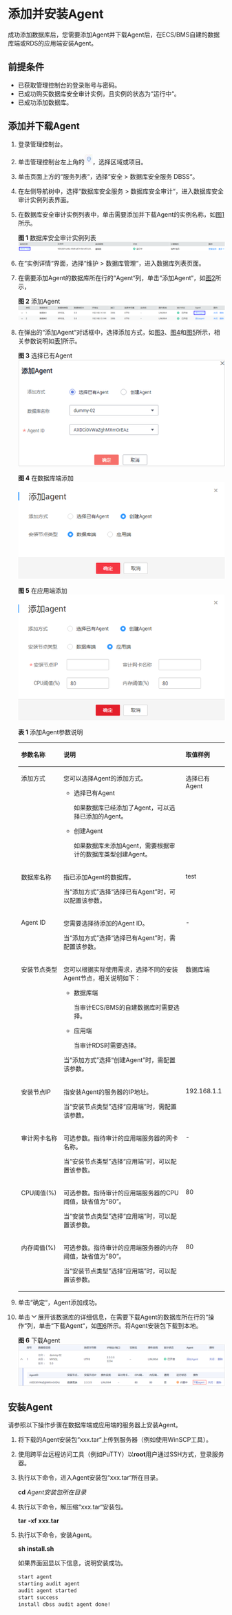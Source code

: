 # 添加并安装Agent<a name="ZH-CN_TOPIC_0144723368"></a>

成功添加数据库后，您需要添加Agent并下载Agent后，在ECS/BMS自建的数据库端或RDS的应用端安装Agent。

## 前提条件<a name="section070891116319"></a>

-   已获取管理控制台的登录账号与密码。
-   已成功购买数据库安全审计实例，且实例的状态为“运行中“。
-   已成功添加数据库。

## 添加并下载Agent<a name="section1568164924617"></a>

1.  登录管理控制台。
2.  单击管理控制台左上角的![](figures/项目.png)，选择区域或项目。
3.  单击页面上方的“服务列表“，选择“安全  \>  数据库安全服务 DBSS“。
4.  在左侧导航树中，选择“数据库安全服务  \>  数据库安全审计“，进入数据库安全审计实例列表界面。
5.  在数据库安全审计实例列表中，单击需要添加并下载Agent的实例名称，如[图1](#fig99553501795)所示。

    **图 1**  数据库安全审计实例列表<a name="fig99553501795"></a>  
    ![](figures/数据库安全审计实例列表.png "数据库安全审计实例列表")

6.  在“实例详情“界面，选择“维护  \>  数据库管理“，进入数据库列表页面。
7.  在需要添加Agent的数据库所在行的“Agent“列，单击“添加Agent“，如[图2](#fig2627303556)所示，

    **图 2**  添加Agent<a name="fig2627303556"></a>  
    ![](figures/添加Agent.png "添加Agent")

8.  在弹出的“添加Agent“对话框中，选择添加方式，如[图3](#fig115454156482)、[图4](#fig1629249134810)和[图5](#fig20103162534910)所示，相关参数说明如[表1](#table4295843716304)所示。

    **图 3**  选择已有Agent<a name="fig115454156482"></a>  
    ![](figures/选择已有Agent.png "选择已有Agent")

    **图 4**  在数据库端添加<a name="fig1629249134810"></a>  
    ![](figures/在数据库端添加.png "在数据库端添加")

    **图 5**  在应用端添加<a name="fig20103162534910"></a>  
    ![](figures/在应用端添加.png "在应用端添加")

    **表 1**  添加Agent参数说明

    <a name="table4295843716304"></a>
    <table><thead align="left"><tr id="row4338993216304"><th class="cellrowborder" valign="top" width="21%" id="mcps1.2.4.1.1"><p id="p2492361616304"><a name="p2492361616304"></a><a name="p2492361616304"></a>参数名称</p>
    </th>
    <th class="cellrowborder" valign="top" width="61%" id="mcps1.2.4.1.2"><p id="p554697916304"><a name="p554697916304"></a><a name="p554697916304"></a>说明</p>
    </th>
    <th class="cellrowborder" valign="top" width="18%" id="mcps1.2.4.1.3"><p id="p4665219216304"><a name="p4665219216304"></a><a name="p4665219216304"></a>取值样例</p>
    </th>
    </tr>
    </thead>
    <tbody><tr id="row3896937416304"><td class="cellrowborder" valign="top" width="21%" headers="mcps1.2.4.1.1 "><p id="p240275716304"><a name="p240275716304"></a><a name="p240275716304"></a>添加方式</p>
    </td>
    <td class="cellrowborder" valign="top" width="61%" headers="mcps1.2.4.1.2 "><p id="p6040559116304"><a name="p6040559116304"></a><a name="p6040559116304"></a>您可以选择Agent的添加方式。</p>
    <a name="ul17676442173018"></a><a name="ul17676442173018"></a><ul id="ul17676442173018"><li>选择已有Agent<p id="p1467616426301"><a name="p1467616426301"></a><a name="p1467616426301"></a>如果数据库已经添加了Agent，可以选择已添加的Agent。</p>
    </li><li>创建Agent<p id="p13676154214304"><a name="p13676154214304"></a><a name="p13676154214304"></a>如果数据库未添加Agent，需要根据审计的数据库类型创建Agent。</p>
    </li></ul>
    </td>
    <td class="cellrowborder" valign="top" width="18%" headers="mcps1.2.4.1.3 "><p id="p5366207016304"><a name="p5366207016304"></a><a name="p5366207016304"></a>选择已有Agent</p>
    </td>
    </tr>
    <tr id="row1332204111319"><td class="cellrowborder" valign="top" width="21%" headers="mcps1.2.4.1.1 "><p id="p33321041237"><a name="p33321041237"></a><a name="p33321041237"></a>数据库名称</p>
    </td>
    <td class="cellrowborder" valign="top" width="61%" headers="mcps1.2.4.1.2 "><p id="p17742172011497"><a name="p17742172011497"></a><a name="p17742172011497"></a>指已添加Agent的数据库。</p>
    <p id="p153321841736"><a name="p153321841736"></a><a name="p153321841736"></a>当<span class="parmname" id="parmname11131184135718"><a name="parmname11131184135718"></a><a name="parmname11131184135718"></a>“添加方式”</span>选择<span class="parmvalue" id="parmvalue92373583618"><a name="parmvalue92373583618"></a><a name="parmvalue92373583618"></a>“选择已有Agent”</span>时，可以配置该参数。</p>
    </td>
    <td class="cellrowborder" valign="top" width="18%" headers="mcps1.2.4.1.3 "><p id="p2332154118311"><a name="p2332154118311"></a><a name="p2332154118311"></a>test</p>
    </td>
    </tr>
    <tr id="row0860165713317"><td class="cellrowborder" valign="top" width="21%" headers="mcps1.2.4.1.1 "><p id="p12331342414"><a name="p12331342414"></a><a name="p12331342414"></a>Agent ID</p>
    </td>
    <td class="cellrowborder" valign="top" width="61%" headers="mcps1.2.4.1.2 "><p id="p17731122884920"><a name="p17731122884920"></a><a name="p17731122884920"></a>您需要选择待添加的Agent ID。</p>
    <p id="p1566742313316"><a name="p1566742313316"></a><a name="p1566742313316"></a>当<span class="parmname" id="parmname1481855573116"><a name="parmname1481855573116"></a><a name="parmname1481855573116"></a>“添加方式”</span>选择<span class="parmvalue" id="parmvalue17672194013368"><a name="parmvalue17672194013368"></a><a name="parmvalue17672194013368"></a>“选择已有Agent”</span>时，需配置该参数。</p>
    </td>
    <td class="cellrowborder" valign="top" width="18%" headers="mcps1.2.4.1.3 "><p id="p198613573313"><a name="p198613573313"></a><a name="p198613573313"></a>-</p>
    </td>
    </tr>
    <tr id="row1319658616304"><td class="cellrowborder" valign="top" width="21%" headers="mcps1.2.4.1.1 "><p id="p6229055916304"><a name="p6229055916304"></a><a name="p6229055916304"></a>安装节点类型</p>
    </td>
    <td class="cellrowborder" valign="top" width="61%" headers="mcps1.2.4.1.2 "><p id="p289156173520"><a name="p289156173520"></a><a name="p289156173520"></a>您可以根据实际使用需求，选择不同的安装Agent节点，相关说明如下：</p>
    <a name="ul335412592216"></a><a name="ul335412592216"></a><ul id="ul335412592216"><li>数据库端<p id="p1535417591923"><a name="p1535417591923"></a><a name="p1535417591923"></a>当审计ECS/BMS的自建数据库时需要选择。</p>
    </li><li>应用端<p id="p193542591029"><a name="p193542591029"></a><a name="p193542591029"></a>当审计RDS时需要选择。</p>
    </li></ul>
    <p id="p38895683511"><a name="p38895683511"></a><a name="p38895683511"></a>当<span class="parmname" id="parmname198885618353"><a name="parmname198885618353"></a><a name="parmname198885618353"></a>“添加方式”</span>选择<span class="parmvalue" id="parmvalue68391746103618"><a name="parmvalue68391746103618"></a><a name="parmvalue68391746103618"></a>“创建Agent”</span>时，需配置该参数。</p>
    </td>
    <td class="cellrowborder" valign="top" width="18%" headers="mcps1.2.4.1.3 "><p id="p18243907443"><a name="p18243907443"></a><a name="p18243907443"></a>数据库端</p>
    </td>
    </tr>
    <tr id="row16837105815489"><td class="cellrowborder" valign="top" width="21%" headers="mcps1.2.4.1.1 "><p id="p11838165817485"><a name="p11838165817485"></a><a name="p11838165817485"></a>安装节点IP</p>
    </td>
    <td class="cellrowborder" valign="top" width="61%" headers="mcps1.2.4.1.2 "><p id="p17836615185010"><a name="p17836615185010"></a><a name="p17836615185010"></a>指安装Agent的服务器的IP地址。</p>
    <p id="p136186320397"><a name="p136186320397"></a><a name="p136186320397"></a>当<span class="parmname" id="parmname151421055392"><a name="parmname151421055392"></a><a name="parmname151421055392"></a>“安装节点类型”</span>选择<span class="parmvalue" id="parmvalue3142551399"><a name="parmvalue3142551399"></a><a name="parmvalue3142551399"></a>“应用端”</span>时，需配置该参数。</p>
    <p id="p18679358181416"><a name="p18679358181416"></a><a name="p18679358181416"></a></p>
    </td>
    <td class="cellrowborder" valign="top" width="18%" headers="mcps1.2.4.1.3 "><p id="p12838105816489"><a name="p12838105816489"></a><a name="p12838105816489"></a>192.168.1.1</p>
    </td>
    </tr>
    <tr id="row879719219418"><td class="cellrowborder" valign="top" width="21%" headers="mcps1.2.4.1.1 "><p id="p16797162110411"><a name="p16797162110411"></a><a name="p16797162110411"></a>审计网卡名称</p>
    </td>
    <td class="cellrowborder" valign="top" width="61%" headers="mcps1.2.4.1.2 "><p id="p8797142114417"><a name="p8797142114417"></a><a name="p8797142114417"></a>可选参数。指待审计的应用端服务器的网卡名称。</p>
    <p id="p1355854264416"><a name="p1355854264416"></a><a name="p1355854264416"></a>当<span class="parmname" id="parmname175586424449"><a name="parmname175586424449"></a><a name="parmname175586424449"></a>“安装节点类型”</span>选择<span class="parmvalue" id="parmvalue135582422443"><a name="parmvalue135582422443"></a><a name="parmvalue135582422443"></a>“应用端”</span>时，可以配置该参数。</p>
    </td>
    <td class="cellrowborder" valign="top" width="18%" headers="mcps1.2.4.1.3 "><p id="p6797421548"><a name="p6797421548"></a><a name="p6797421548"></a>-</p>
    </td>
    </tr>
    <tr id="row2550998316304"><td class="cellrowborder" valign="top" width="21%" headers="mcps1.2.4.1.1 "><p id="p5304271416304"><a name="p5304271416304"></a><a name="p5304271416304"></a>CPU阈值(%)</p>
    </td>
    <td class="cellrowborder" valign="top" width="61%" headers="mcps1.2.4.1.2 "><p id="p18798159172320"><a name="p18798159172320"></a><a name="p18798159172320"></a>可选参数。指待审计的应用端服务器的CPU阈值，缺省值为<span class="parmvalue" id="parmvalue187881122184714"><a name="parmvalue187881122184714"></a><a name="parmvalue187881122184714"></a>“80”</span>。</p>
    <p id="p1711195612448"><a name="p1711195612448"></a><a name="p1711195612448"></a>当<span class="parmname" id="parmname5506195616448"><a name="parmname5506195616448"></a><a name="parmname5506195616448"></a>“安装节点类型”</span>选择<span class="parmvalue" id="parmvalue3506556134411"><a name="parmvalue3506556134411"></a><a name="parmvalue3506556134411"></a>“应用端”</span>时，可以配置该参数。</p>
    </td>
    <td class="cellrowborder" valign="top" width="18%" headers="mcps1.2.4.1.3 "><p id="p64106164142025"><a name="p64106164142025"></a><a name="p64106164142025"></a>80</p>
    </td>
    </tr>
    <tr id="row2795329327"><td class="cellrowborder" valign="top" width="21%" headers="mcps1.2.4.1.1 "><p id="p7202114183810"><a name="p7202114183810"></a><a name="p7202114183810"></a>内存阈值(%)</p>
    </td>
    <td class="cellrowborder" valign="top" width="61%" headers="mcps1.2.4.1.2 "><p id="p9974758172412"><a name="p9974758172412"></a><a name="p9974758172412"></a>可选参数。指待审计的应用端服务器的内存阈值，缺省值为<span class="parmvalue" id="parmvalue1842142834719"><a name="parmvalue1842142834719"></a><a name="parmvalue1842142834719"></a>“80”</span>。</p>
    <p id="p441719913458"><a name="p441719913458"></a><a name="p441719913458"></a>当<span class="parmname" id="parmname5190310164511"><a name="parmname5190310164511"></a><a name="parmname5190310164511"></a>“安装节点类型”</span>选择<span class="parmvalue" id="parmvalue141901010124511"><a name="parmvalue141901010124511"></a><a name="parmvalue141901010124511"></a>“应用端”</span>时，可以配置该参数。</p>
    </td>
    <td class="cellrowborder" valign="top" width="18%" headers="mcps1.2.4.1.3 "><p id="p13797152919215"><a name="p13797152919215"></a><a name="p13797152919215"></a>80</p>
    </td>
    </tr>
    </tbody>
    </table>

9.  单击“确定“，Agent添加成功。
10. 单击![](figures/下载详情.png)展开该数据库的详细信息，在需要下载Agent的数据库所在行的“操作“列，单击“下载Agent“，如[图6](#fig1470611221310)所示。将Agent安装包下载到本地。

    **图 6**  下载Agent<a name="fig1470611221310"></a>  
    ![](figures/下载Agent.png "下载Agent")


## 安装Agent<a name="section16540958125719"></a>

请参照以下操作步骤在数据库端或应用端的服务器上安装Agent。

1.  将下载的Agent安装包“xxx.tar“上传到服务器（例如使用WinSCP工具）。
2.  使用跨平台远程访问工具（例如PuTTY）以**root**用户通过SSH方式，登录服务器。
3.  执行以下命令，进入Agent安装包“xxx.tar“所在目录。

    **cd** _Agent安装包所在目录_

4.  执行以下命令，解压缩“xxx.tar“安装包。

    **tar** **-xf** **xxx.tar**

5.  执行以下命令，安装Agent。

    **sh** **install.sh**

    如果界面回显以下信息，说明安装成功。

    ```
    start agent
    starting audit agent
    audit agent started
    start success
    install dbss audit agent done!
    ```


